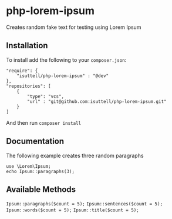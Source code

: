 php-lorem-ipsum
===============

Creates random fake text for testing using Lorem Ipsum

Installation
---------------
To install add the following to your `composer.json`:
```
"require": {
	"isuttell/php-lorem-ipsum" : "@dev"
},
"repositories": [
	{
		"type": "vcs",
		"url" : "git@github.com:isuttell/php-lorem-ipsum.git"
	}
]
```

And then run `composer install`


Documentation
---------------
The following example creates three random paragraphs

```
use \Lorem\Ipsum;
echo Ipsum::paragraphs(3);
```

## Available Methods

`Ipsum::paragraphs($count = 5);`
`Ipsum::sentences($count = 5);`
`Ipsum::words($count = 5);`
`Ipsum::title($count = 5);`